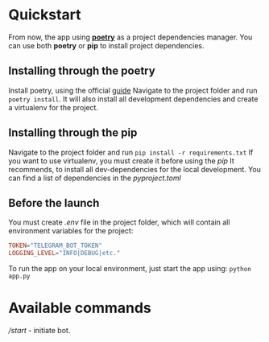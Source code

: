 # Quickstart
From now, the app using **[poetry](https://python-poetry.org/)** as a project dependencies manager.
You can use both **poetry** or **pip** to install project dependencies.
## Installing through the poetry
Install poetry, using the official [guide](https://python-poetry.org/docs/)
Navigate to the project folder and run `poetry install`.
It will also install all development dependencies and create a virtualenv for the project.
## Installing through the pip
Navigate to the project folder and run `pip install -r requirements.txt`
If you want to use virtualenv, you must create it before using the *pip*
It recommends, to install all dev-dependencies for the local development. You can find a list of dependencies in the *pyproject.toml*
## Before the launch
You must create *.env* file in the project folder, which will contain all environment variables for the project:
```toml
TOKEN="TELEGRAM_BOT_TOKEN"
LOGGING_LEVEL="INFO|DEBUG|etc."
```
To run the app on your local environment, just start the app using:
`python app.py`

# Available commands
*/start* - initiate bot.